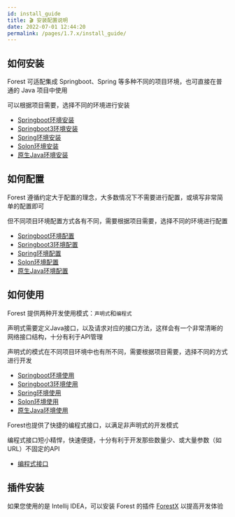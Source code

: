 ```yaml
---
id: install_guide
title: 🎬 安装配置说明
date: 2022-07-01 12:44:20
permalink: /pages/1.7.x/install_guide/
---
```



## 如何安装

Forest 可适配集成 Springboot、Spring 等多种不同的项目环境，也可直接在普通的 Java 项目中使用

可以根据项目需要，选择不同的环境进行安装

- [Springboot环境安装](/pages/1.7.x/spring_boot_install/)
- [Springboot3环境安装](/pages/1.7.x/spring_boot3_install/)
- [Spring环境安装](/pages/1.7.x/spring_install/)
- [Solon环境安装](/pages/1.7.x/solon_install/)
- [原生Java环境安装](/pages/1.7.x/java_install/)

## 如何配置

Forest 遵循约定大于配置的理念，大多数情况下不需要进行配置，或填写非常简单的配置即可

但不同项目环境配置方式各有不同，需要根据项目需要，选择不同的环境进行配置

- [Springboot环境配置](/pages/1.7.x/spring_boot_install/)
- [Springboot3环境配置](/pages/1.7.x/spring_boot3_install/)
- [Spring环境配置](/pages/1.7.x/spring_config/)
- [Solon环境配置](/pages/1.7.x/solon_config/)
- [原生Java环境配置](/pages/1.7.x/java_config/)

## 如何使用

Forest 提供两种开发使用模式：`声明式`和`编程式`

声明式需要定义Java接口，以及请求对应的接口方法，这样会有一个非常清晰的网络接口结构，十分有利于API管理

声明式的模式在不同项目环境中也有所不同，需要根据项目需要，选择不同的方式进行开发

- [Springboot环境使用](/pages/1.7.x/spring_boot_usage/)
- [Springboot3环境使用](/pages/1.7.x/spring_boot3_usage/)
- [Spring环境使用](/pages/1.7.x/spring_usage/)
- [Solon环境使用](/pages/1.7.x/solon_usage/)
- [原生Java环境使用](/pages/1.7.x/java_usage/)

Forest也提供了快捷的编程式接口，以满足非声明式的开发模式

编程式接口短小精悍，快速便捷，十分有利于开发那些数量少、或大量参数（如URL）不固定的API

- [编程式接口](/pages/1.7.x/param_api/)

## 插件安装

如果您使用的是 Intellij IDEA，可以安装 Forest 的插件 [ForestX](/pages/plugin/forestx/) 以提高开发体验

